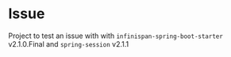 # Issue 

Project to test an issue with with `infinispan-spring-boot-starter` v2.1.0.Final and `spring-session` v2.1.1